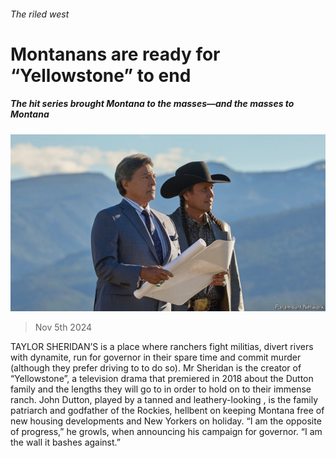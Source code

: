 ###### The riled west

# Montanans are ready for “Yellowstone” to end 

##### The hit series brought Montana to the masses—and the masses to Montana 

![image](images/20241109_CUP002.jpg) 

> Nov 5th 2024 

TAYLOR SHERIDAN’S  is a place where ranchers fight militias, divert rivers with dynamite, run for governor in their spare time and commit murder (although they prefer driving to  to do so). Mr Sheridan is the creator of “Yellowstone”, a television drama that premiered in 2018 about the Dutton family and the lengths they will go to in order to hold on to their immense ranch. John Dutton, played by a tanned and leathery-looking , is the family patriarch and godfather of the Rockies, hellbent on keeping Montana free of new housing developments and New Yorkers on holiday. “I am the opposite of progress,” he growls, when announcing his campaign for governor. “I am the wall it bashes against.” 


